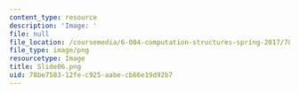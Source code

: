 ```yaml
---
content_type: resource
description: 'Image: '
file: null
file_location: /coursemedia/6-004-computation-structures-spring-2017/78be758312fec925aabecb66e19d92b7_Slide06.png
file_type: image/png
resourcetype: Image
title: Slide06.png
uid: 78be7583-12fe-c925-aabe-cb66e19d92b7
---
```


